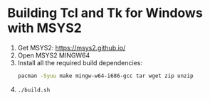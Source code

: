 Building Tcl and Tk for Windows with MSYS2
==========================================

1. Get MSYS2: https://msys2.github.io/
2. Open MSYS2 MINGW64
3. Install all the required build dependencies:
    ```sh
    pacman -Syuu make mingw-w64-i686-gcc tar wget zip unzip
    ```
4. `./build.sh`

